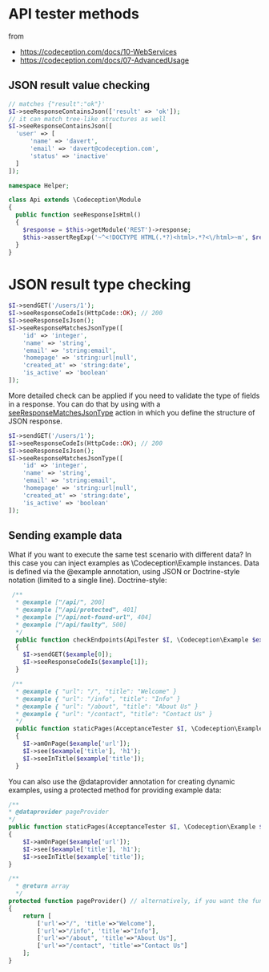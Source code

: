 # API tester methods

from  

- https://codeception.com/docs/10-WebServices
- https://codeception.com/docs/07-AdvancedUsage 

## JSON result value checking
```php
// matches {"result":"ok"}'
$I->seeResponseContainsJson(['result' => 'ok']);
// it can match tree-like structures as well
$I->seeResponseContainsJson([
  'user' => [
      'name' => 'davert',
      'email' => 'davert@codeception.com',
      'status' => 'inactive'
  ]
]);
```

```php
namespace Helper;

class Api extends \Codeception\Module
{
  public function seeResponseIsHtml()
  {
    $response = $this->getModule('REST')->response;
    $this->assertRegExp('~^<!DOCTYPE HTML(.*?)<html>.*?<\/html>~m', $response);
  }
}
```

# JSON result type checking

```php
$I->sendGET('/users/1');
$I->seeResponseCodeIs(HttpCode::OK); // 200
$I->seeResponseIsJson();
$I->seeResponseMatchesJsonType([
    'id' => 'integer',
    'name' => 'string',
    'email' => 'string:email',
    'homepage' => 'string:url|null',
    'created_at' => 'string:date',
    'is_active' => 'boolean'
]);
```

More detailed check can be applied if you need to validate the type of fields in a response. You can do that by using with a [seeResponseMatchesJsonType](https://codeception.com/docs/modules/REST#seeResponseMatchesJsonType) action in which you define the structure of JSON response.

```php
$I->sendGET('/users/1');
$I->seeResponseCodeIs(HttpCode::OK); // 200
$I->seeResponseIsJson();
$I->seeResponseMatchesJsonType([
    'id' => 'integer',
    'name' => 'string',
    'email' => 'string:email',
    'homepage' => 'string:url|null',
    'created_at' => 'string:date',
    'is_active' => 'boolean'
]);
```


## Sending example data

What if you want to execute the same test scenario with different data? In this case you can inject examples as \Codeception\Example instances. Data is defined via the @example annotation, using JSON or Doctrine-style notation (limited to a single line). Doctrine-style:

```php
 /**
  * @example ["/api/", 200]
  * @example ["/api/protected", 401]
  * @example ["/api/not-found-url", 404]
  * @example ["/api/faulty", 500]
  */
  public function checkEndpoints(ApiTester $I, \Codeception\Example $example)
  {
    $I->sendGET($example[0]);
    $I->seeResponseCodeIs($example[1]);
  }

 /**
  * @example { "url": "/", "title": "Welcome" }
  * @example { "url": "/info", "title": "Info" }
  * @example { "url": "/about", "title": "About Us" }
  * @example { "url": "/contact", "title": "Contact Us" }
  */
  public function staticPages(AcceptanceTester $I, \Codeception\Example $example)
  {
    $I->amOnPage($example['url']);
    $I->see($example['title'], 'h1');
    $I->seeInTitle($example['title']);
  }
```
You can also use the @dataprovider annotation for creating dynamic examples, using a protected method for providing example data:

```php
/**
* @dataprovider pageProvider
*/
public function staticPages(AcceptanceTester $I, \Codeception\Example $example)
{
    $I->amOnPage($example['url']);
    $I->see($example['title'], 'h1');
    $I->seeInTitle($example['title']);
}

/**
  * @return array
  */
protected function pageProvider() // alternatively, if you want the function to be public, be sure to prefix it with `_`
{
    return [
        ['url'=>"/", 'title'=>"Welcome"],
        ['url'=>"/info", 'title'=>"Info"],
        ['url'=>"/about", 'title'=>"About Us"],
        ['url'=>"/contact", 'title'=>"Contact Us"]
    ];
}
```